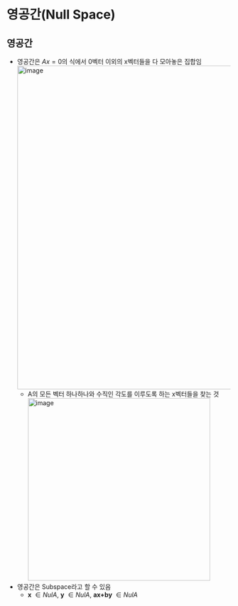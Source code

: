 # 영공간(Null Space)


## 영공간

- 영공간은 $Ax = 0$의 식에서 0벡터 이외의 x벡터들을 다 모아놓은 집합임
  <img width="727" alt="image" src="https://github.com/y100861/Linear_Algebra/assets/107607076/9cdd1e6f-d44c-4524-99ef-a8a97fabec63"> <br/>
  - A의 모든 벡터 하나하나와 수직인 각도를 이루도록 하는 x벡터들을 찾는 것 <br/>
    <img width="410" alt="image" src="https://github.com/y100861/Linear_Algebra/assets/107607076/ac48ee64-75e6-42fe-850b-51e788d16f98"> <br/>
- 영공간은 Subspace라고 할 수 있음
  - **x** $\in NulA$, **y** $\in NulA$, **ax+by** $\in NulA$
    
  
